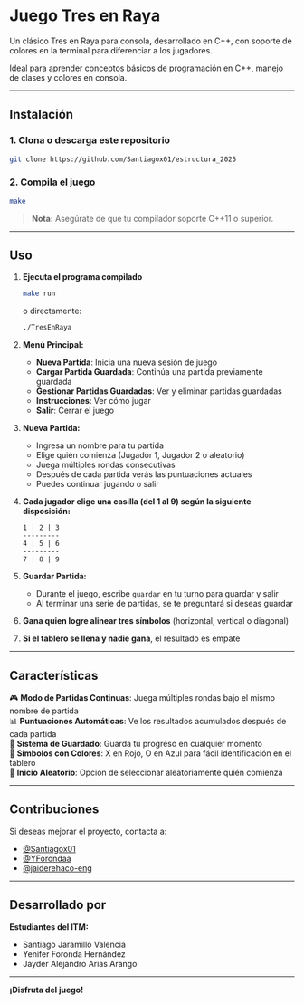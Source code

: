 # Juego Tres en Raya

Un clásico Tres en Raya para consola, desarrollado en C++, con soporte de colores en la terminal para diferenciar a los jugadores.

Ideal para aprender conceptos básicos de programación en C++, manejo de clases y colores en consola.

---

## Instalación

### 1. Clona o descarga este repositorio

```bash
git clone https://github.com/Santiagox01/estructura_2025
```

### 2. Compila el juego

```bash
make
```

>  **Nota:** Asegúrate de que tu compilador soporte C++11 o superior.

---

##  Uso

1. **Ejecuta el programa compilado**
   ```bash
   make run
   ```
   o directamente:
   ```bash
   ./TresEnRaya
   ```

2. **Menú Principal:**
   - **Nueva Partida**: Inicia una nueva sesión de juego
   - **Cargar Partida Guardada**: Continúa una partida previamente guardada
   - **Gestionar Partidas Guardadas**: Ver y eliminar partidas guardadas
   - **Instrucciones**: Ver cómo jugar
   - **Salir**: Cerrar el juego

3. **Nueva Partida:**
   - Ingresa un nombre para tu partida
   - Elige quién comienza (Jugador 1, Jugador 2 o aleatorio)
   - Juega múltiples rondas consecutivas
   - Después de cada partida verás las puntuaciones actuales
   - Puedes continuar jugando o salir

4. **Cada jugador elige una casilla (del 1 al 9) según la siguiente disposición:**

   ```
   1 | 2 | 3
   ---------
   4 | 5 | 6
   ---------
   7 | 8 | 9
   ```

5. **Guardar Partida:**
   - Durante el juego, escribe `guardar` en tu turno para guardar y salir
   - Al terminar una serie de partidas, se te preguntará si deseas guardar

6. **Gana quien logre alinear tres símbolos** (horizontal, vertical o diagonal)

7. **Si el tablero se llena y nadie gana**, el resultado es empate

---

##  Características

🎮 **Modo de Partidas Continuas**: Juega múltiples rondas bajo el mismo nombre de partida  
📊 **Puntuaciones Automáticas**: Ve los resultados acumulados después de cada partida  
💾 **Sistema de Guardado**: Guarda tu progreso en cualquier momento  
🎨 **Símbolos con Colores**: X en Rojo, O en Azul para fácil identificación en el tablero  
🎲 **Inicio Aleatorio**: Opción de seleccionar aleatoriamente quién comienza

---

##  Contribuciones



Si deseas mejorar el proyecto, contacta a:

- [@Santiagox01](https://github.com/Santiagox01)
- [@YForondaa](https://github.com/YForondaa)
- [@jaiderehaco-eng](https://github.com/jaiderehaco-eng)

---

##  Desarrollado por

**Estudiantes del ITM:**

- Santiago Jaramillo Valencia
- Yenifer Foronda Hernández
- Jayder Alejandro Arias Arango

---

**¡Disfruta del juego!** 
